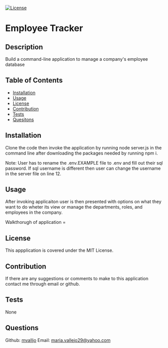 [![License](https://img.shields.io/badge/License-MIT-yellow.svg)](https://spdx.org/licenses/MIT.html)
# Employee Tracker
## Description
Build a command-line application to manage a company's employee database
## Table of Contents
- [Installation](#installation)
- [Usage](#usage)
- [License](#license)
- [Contribution](#contribution)
- [Tests](#tests)
- [Quesitons](#questions)
## Installation
Clone the code then invoke the application by running node server.js in the command line after downloading the packages needed by running npm i. 

Note: User has to rename the .env.EXAMPLE file to .env and fill out their sql password. If sql username is different then user can change the username in the server file on line 12.
## Usage
After invoking applicaiton user is then presented with options on what they want to do wheter its view or manage the departments, roles, and employees in the company.

Walkthorugh of application = 
## License
This appplication is covered under the MIT License.
## Contribution
If there are any suggestions or comments to make to this application contact me through email or github.
## Tests
None
## Questions
Github: [mvalljo](https://github.com/mvalljo)
Email: maria.vallejo29@yahoo.com
